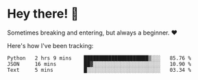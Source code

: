 # Hey there! 👋
Sometimes breaking and entering, but always a beginner. ❤️

Here's how I've been tracking:
<!--START_SECTION:waka-->

```text
Python   2 hrs 9 mins    █████████████████████▒░░░   85.76 %
JSON     16 mins         ██▓░░░░░░░░░░░░░░░░░░░░░░   10.90 %
Text     5 mins          █░░░░░░░░░░░░░░░░░░░░░░░░   03.34 %
```

<!--END_SECTION:waka-->
